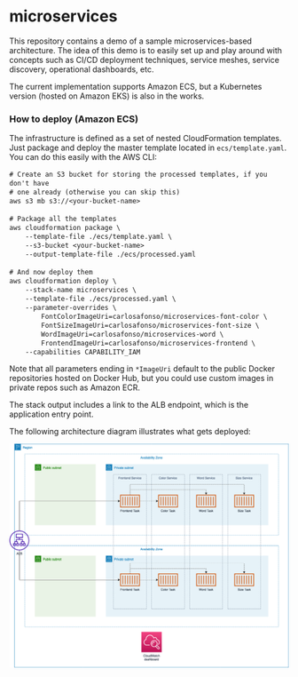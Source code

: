 # microservices

This repository contains a demo of a sample microservices-based architecture. The idea of this demo is to easily set up and play around with concepts such as CI/CD deployment techniques, service meshes, service discovery, operational dashboards, etc.

The current implementation supports Amazon ECS, but a Kubernetes version (hosted on Amazon EKS) is also in the works.

### How to deploy (Amazon ECS)

The infrastructure is defined as a set of nested CloudFormation templates. Just package and deploy the master template located in `ecs/template.yaml`. You can do this easily with the AWS CLI:

```
# Create an S3 bucket for storing the processed templates, if you don't have
# one already (otherwise you can skip this)
aws s3 mb s3://<your-bucket-name>

# Package all the templates
aws cloudformation package \
	--template-file ./ecs/template.yaml \
	--s3-bucket <your-bucket-name>
	--output-template-file ./ecs/processed.yaml

# And now deploy them
aws cloudformation deploy \
	--stack-name microservices \
	--template-file ./ecs/processed.yaml \
	--parameter-overrides \
		FontColorImageUri=carlosafonso/microservices-font-color \
		FontSizeImageUri=carlosafonso/microservices-font-size \
		WordImageUri=carlosafonso/microservices-word \
		FrontendImageUri=carlosafonso/microservices-frontend \
	--capabilities CAPABILITY_IAM
```

Note that all parameters ending in `*ImageUri` default to the public Docker repositories hosted on Docker Hub, but you could use custom images in private repos such as Amazon ECR.

The stack output includes a link to the ALB endpoint, which is the application entry point.

The following architecture diagram illustrates what gets deployed:

![arch diagram](./arch_diagram.png)
